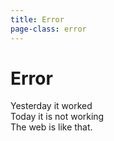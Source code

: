 ```yaml
---
title: Error
page-class: error
---
```



Error
=====

Yesterday it worked\
Today it is not working\
The web is like that.
